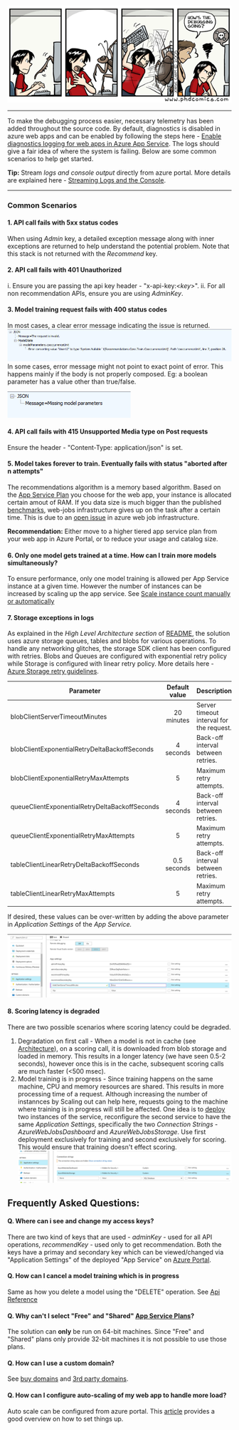 ![Debugging](../images/debugging.gif)

---

To make the debugging process easier, necessary telemetry has been added throughout the source code. By default, diagnostics is disabled in azure web apps and can be enabled by following the steps here - [Enable diagnostics logging for web apps in Azure App Service](https://docs.microsoft.com/en-us/azure/app-service-web/web-sites-enable-diagnostic-log). The logs should give a fair idea of where the system is failing. Below are some common scenarios to help get started.

**Tip:** Stream *logs and console output* directly from azure portal. More details are explained here - [Streaming Logs and the Console](https://docs.microsoft.com/en-us/azure/app-service-web/web-sites-streaming-logs-and-console).

---

### Common Scenarios

#### 1. API call fails with 5xx status codes
When using _Admin_ key, a detailed exception message along with inner exceptions are returned to help understand the potential problem. Note that this stack is not returned with the _Recommend_ key.

#### 2. API call fails with 401 Unauthorized
i. Ensure you are passing the api key header - "x-api-key:<*key*>".
ii. For all non recommendation APIs, ensure you are using *AdminKey*.

#### 3. Model training request fails with 400 status codes
In most cases, a clear error message indicating the issue is returned. 
![400Withmessage](../images/400withmessage.png)
In some cases, error message might not point to exact point of error. This happens mainly if the body is not properly composed. Eg: a boolean parameter has a value other than true/false.

![400Withoutmessage](../images/400withoutmessage.png)

#### 4. API call fails with 415 Unsupported Media type on Post requests
Ensure the header - "Content-Type: application/json" is set.

#### 5. Model takes forever to train. Eventually fails with status "aborted after n attempts"
The recommendations algorithm is a memory based algorithm. Based on the [App Service Plan](https://azure.microsoft.com/en-us/pricing/details/app-service) you choose for the web app, your instance is allocated certain amout of RAM. If you data size is much bigger than the published [benchmarks](benchmarks.md), web-jobs infrastructure gives up on the task after a certain time. This is due to an [open issue](https://github.com/Azure/azure-webjobs-sdk/issues/899) in azure web job infrastructure.

**Recommendation:** Either move to a higher tiered app service plan from your web app in Azure Portal, or to reduce your usage and catalog size.

#### 6. Only one model gets trained at a time. How can I train more models simultaneously?
To ensure performance, only one model training is allowed per App Service instance at a given time. However the number of instances can be increased by scaling up the app service. See [Scale instance count manually or automatically](https://docs.microsoft.com/en-us/azure/monitoring-and-diagnostics/insights-how-to-scale?toc=%2fazure%2fapp-service-web%2ftoc.json)

#### 7. Storage exceptions in logs
As explained in the *High Level Architecture section* of [README](../README.md), the solution uses azure storage queues, tables and blobs for various operations. To handle any networking glitches, the storage SDK client has been configured with retries.
 Blobs and Queues are configured with exponential retry policy while Storage is configured with linear retry policy. More details here - [Azure Storage retry guidelines](https://docs.microsoft.com/en-us/azure/architecture/best-practices/retry-service-specific#azure-storage-retry-guidelines).

| Parameter | Default value | Description |
| - | :-: | - |
| blobClientServerTimeoutMinutes | 20 minutes | Server timeout interval for the request. |
| blobClientExponentialRetryDeltaBackoffSeconds | 4 seconds | Back-off interval between retries.  |
| blobClientExponentialRetryMaxAttempts | 5 | Maximum retry attempts. |
| queueClientExponentialRetryDeltaBackoffSeconds | 4 seconds | Back-off interval between retries. |
| queueClientExponentialRetryMaxAttempts | 5 | Maximum retry attempts. |
| tableClientLinearRetryDeltaBackoffSeconds | 0.5 seconds | Back-off interval between retries.  |
| tableClientLinearRetryMaxAttempts | 5 | Maximum retry attempts. |


If desired, these values can be over-written by adding the above parameter in *Application Settings* of the *App Service.*

![App Settings Configuration](../images/app-settings-configuration.png)

#### 8. Scoring latency is degraded
There are two possible scenarios where scoring latency could be degraded.
1. Degradation on first call - When a model is not in cache (see [Architecture](architecture.md)), on a scoring call, it is downloaded from blob storage and loaded in memory. This results in a longer latency (we have seen 0.5-2 seconds), however once this is in the cache, subsequent scoring calls are much faster (<500 msec).
2. Model training is in progress - Since training happens on the same machine, CPU and memory resources are shared. This results in more processing time of a request. Although increasing the number of instannces by Scaling out can help here, requests going to the machine where training is in progress will still be affected.
One idea is to [deploy](deployment-instructions.md) two instances  of the service, reconfigure the second service to have the same  *Application Settings*, specifically the two *Connection Strings* - *AzureWebJobsDashboard* and *AzureWebJobsStorage*. Use first deployment exclusively for training and second exclusively for scoring. This would ensure that training doesn't effect scoring.
![App Settings Connectionstrings](../images/app-settings-connectionstrings.png)


## Frequently Asked Questions:

#### Q. Where can i see and change my access keys?

There are two kind of keys that are used - *adminKey* - used for all API operations, *recommendKey* - used only to get recommendation. Both the keys have a primay and secondary key which can be viewed/changed via "Application Settings" of the deployed "App Service" on [Azure Portal](http://portal.azure.com). 

#### Q. How can I cancel a model training which is in progress

Same as how you delete a model using the "DELETE" operation. See [Api Reference](api-reference.md)

#### Q. Why can't I select "Free" and "Shared" [App Service Plans](https://azure.microsoft.com/en-us/pricing/details/app-service)?

The solution can **only** be run on 64-bit machines. Since "Free" and "Shared" plans only provide 32-bit machines it is not possible to use those plans.

#### Q. How can I use a custom domain?

See [buy domains](https://docs.microsoft.com/en-us/azure/app-service-web/custom-dns-web-site-buydomains-web-app) and [3rd party domains](https://docs.microsoft.com/en-us/azure/app-service-web/web-sites-custom-domain-name).

#### Q. How can I configure auto-scaling of my web app to handle more load?

Auto scale can be configured from azure portal. This [article](https://blogs.msdn.microsoft.com/devschool/2015/05/24/azure-how-to-auto-scale-your-web-apps-web-sites/) provides a good overview on how to set things up.
